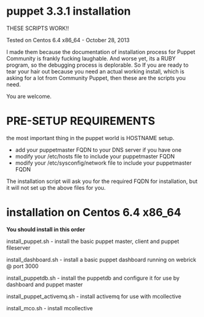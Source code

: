 puppet 3.3.1 installation
======

THESE SCRIPTS WORK!!

Tested on Centos 6.4 x86_64 - October 28, 2013

I made them because the documentation of installation process for Puppet Community is frankly fucking laughable. 
And worse yet, its a RUBY program, so the debugging process is deplorable. So If you are ready to tear your hair 
out because you need an actual working install, which is asking for a lot from Community Puppet, then these 
are the scripts you need.

You are welcome.

PRE-SETUP REQUIREMENTS
======

the most important thing in the puppet world is HOSTNAME setup.

- add your puppetmaster FQDN to your DNS server if you have one
- modify your /etc/hosts file to include your puppetmaster FQDN
- modify your /etc/sysconfig/network file to include your puppetmaster FQDN

The installation script will ask you for the required FQDN for installation, but it will not set up
the above files for you.

installation on Centos 6.4 x86_64
======

**You should install in this order**

install_puppet.sh           - install the basic puppet master, client and puppet fileserver

install_dashboard.sh        - install a basic puppet dashboard running on webrick @ port 3000

install_puppetdb.sh         - install the puppetdb and configure it for use by dashboard and puppet master

install_puppet_activemq.sh  - install activemq for use with mcollective

install_mco.sh              - install mcollective
